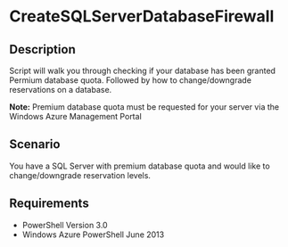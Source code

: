 # CreateSQLServerDatabaseFirewall #
## Description ##
Script will walk you through checking if your database has been granted Permium database quota. Followed by how to change/downgrade reservations on a database.

**Note:** Premium database quota must be requested for your server via the Windows Azure Management Portal

## Scenario ##
You have a SQL Server with premium database quota and would like to change/downgrade reservation levels.

## Requirements ##
- PowerShell Version 3.0
- Windows Azure PowerShell June 2013


